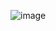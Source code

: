 ![image](https://user-images.githubusercontent.com/57319180/156915720-f8d5dac8-edb3-4aa0-9142-3d96feae7eed.png)
